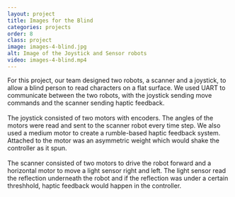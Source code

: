 ```yaml
---
layout: project
title: Images for the Blind
categories: projects
order: 8
class: project
image: images-4-blind.jpg
alt: Image of the Joystick and Sensor robots
video: images-4-blind.mp4
---
```

For this project, our team designed two robots, a scanner and a joystick, to allow a blind person to read characters on a flat surface. We used UART to communicate between the two robots, with the joystick sending move commands and the scanner sending haptic feedback. 
<br><br>
The joystick consisted of two motors with encoders. The angles of the motors were read and sent to the scanner robot every time step. We also used a medium motor to create a rumble-based haptic feedback system. Attached to the motor was an asymmetric weight which would shake the controller as it spun. 
<br><br>
The scanner consisted of two motors to drive the robot forward and a horizontal motor to move a light sensor right and left. The light sensor read the reflection underneath the robot and if the reflection was under a certain threshhold, haptic feedback would happen in the controller.